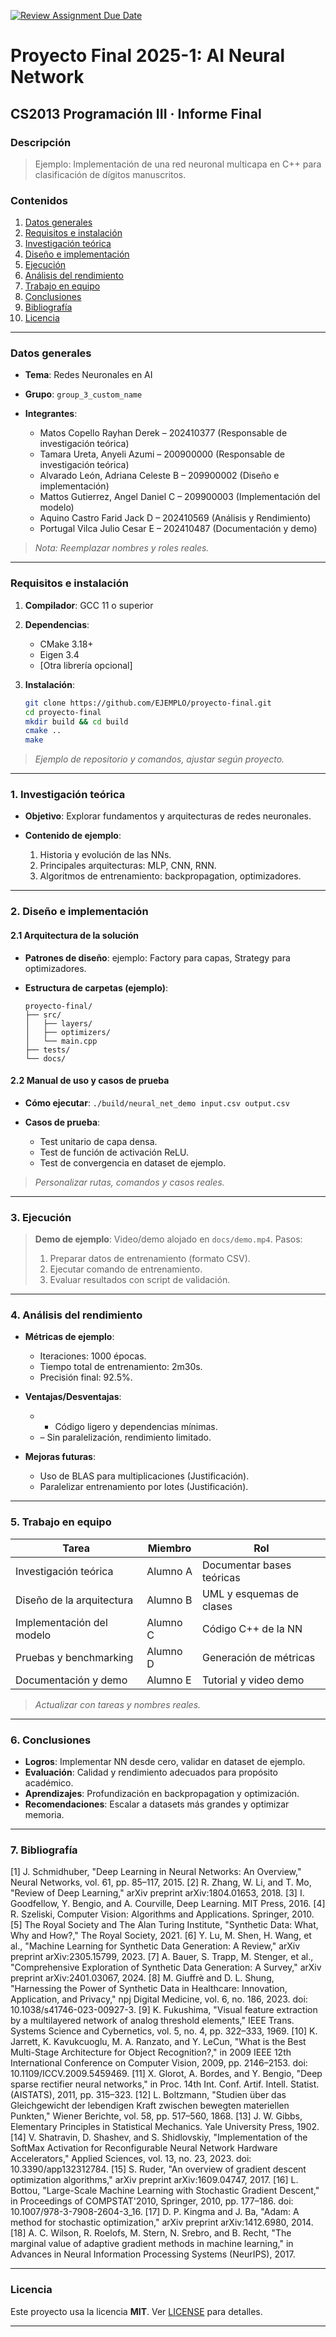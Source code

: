[![Review Assignment Due Date](https://classroom.github.com/assets/deadline-readme-button-22041afd0340ce965d47ae6ef1cefeee28c7c493a6346c4f15d667ab976d596c.svg)](https://classroom.github.com/a/Lj3YlzJp)
# Proyecto Final 2025-1: AI Neural Network
## **CS2013 Programación III** · Informe Final

### **Descripción**

> Ejemplo: Implementación de una red neuronal multicapa en C++ para clasificación de dígitos manuscritos.

### Contenidos

1. [Datos generales](#datos-generales)
2. [Requisitos e instalación](#requisitos-e-instalación)
3. [Investigación teórica](#1-investigación-teórica)
4. [Diseño e implementación](#2-diseño-e-implementación)
5. [Ejecución](#3-ejecución)
6. [Análisis del rendimiento](#4-análisis-del-rendimiento)
7. [Trabajo en equipo](#5-trabajo-en-equipo)
8. [Conclusiones](#6-conclusiones)
9. [Bibliografía](#7-bibliografía)
10. [Licencia](#licencia)
---

### Datos generales

* **Tema**: Redes Neuronales en AI
* **Grupo**: `group_3_custom_name`
* **Integrantes**:

  * Matos Copello Rayhan Derek – 202410377 (Responsable de investigación teórica)
  * Tamara Ureta, Anyeli Azumi – 200900000 (Responsable de investigación teórica)
  * Alvarado León, Adriana Celeste B – 209900002 (Diseño e implementación)
  * Mattos Gutierrez, Angel Daniel C – 209900003 (Implementación del modelo)
  * Aquino Castro Farid Jack D – 202410569 (Análisis y Rendimiento)
  * Portugal Vilca Julio Cesar E – 202410487 (Documentación y demo)

> *Nota: Reemplazar nombres y roles reales.*

---

### Requisitos e instalación

1. **Compilador**: GCC 11 o superior
2. **Dependencias**:

   * CMake 3.18+
   * Eigen 3.4
   * \[Otra librería opcional]
3. **Instalación**:

   ```bash
   git clone https://github.com/EJEMPLO/proyecto-final.git
   cd proyecto-final
   mkdir build && cd build
   cmake ..
   make
   ```

> *Ejemplo de repositorio y comandos, ajustar según proyecto.*

---

### 1. Investigación teórica

* **Objetivo**: Explorar fundamentos y arquitecturas de redes neuronales.
* **Contenido de ejemplo**:

  1. Historia y evolución de las NNs.
  2. Principales arquitecturas: MLP, CNN, RNN.
  3. Algoritmos de entrenamiento: backpropagation, optimizadores.

---

### 2. Diseño e implementación

#### 2.1 Arquitectura de la solución

* **Patrones de diseño**: ejemplo: Factory para capas, Strategy para optimizadores.
* **Estructura de carpetas (ejemplo)**:

  ```
  proyecto-final/
  ├── src/
  │   ├── layers/
  │   ├── optimizers/
  │   └── main.cpp
  ├── tests/
  └── docs/
  ```

#### 2.2 Manual de uso y casos de prueba

* **Cómo ejecutar**: `./build/neural_net_demo input.csv output.csv`
* **Casos de prueba**:

  * Test unitario de capa densa.
  * Test de función de activación ReLU.
  * Test de convergencia en dataset de ejemplo.

> *Personalizar rutas, comandos y casos reales.*

---

### 3. Ejecución

> **Demo de ejemplo**: Video/demo alojado en `docs/demo.mp4`.
> Pasos:
>
> 1. Preparar datos de entrenamiento (formato CSV).
> 2. Ejecutar comando de entrenamiento.
> 3. Evaluar resultados con script de validación.

---

### 4. Análisis del rendimiento

* **Métricas de ejemplo**:

  * Iteraciones: 1000 épocas.
  * Tiempo total de entrenamiento: 2m30s.
  * Precisión final: 92.5%.
* **Ventajas/Desventajas**:

  * * Código ligero y dependencias mínimas.
  * – Sin paralelización, rendimiento limitado.
* **Mejoras futuras**:

  * Uso de BLAS para multiplicaciones (Justificación).
  * Paralelizar entrenamiento por lotes (Justificación).

---

### 5. Trabajo en equipo

| Tarea                     | Miembro  | Rol                       |
| ------------------------- | -------- | ------------------------- |
| Investigación teórica     | Alumno A | Documentar bases teóricas |
| Diseño de la arquitectura | Alumno B | UML y esquemas de clases  |
| Implementación del modelo | Alumno C | Código C++ de la NN       |
| Pruebas y benchmarking    | Alumno D | Generación de métricas    |
| Documentación y demo      | Alumno E | Tutorial y video demo     |

> *Actualizar con tareas y nombres reales.*

---

### 6. Conclusiones

* **Logros**: Implementar NN desde cero, validar en dataset de ejemplo.
* **Evaluación**: Calidad y rendimiento adecuados para propósito académico.
* **Aprendizajes**: Profundización en backpropagation y optimización.
* **Recomendaciones**: Escalar a datasets más grandes y optimizar memoria.

---

### 7. Bibliografía

[1] J. Schmidhuber, "Deep Learning in Neural Networks: An Overview," Neural Networks, vol. 61, pp. 85–117, 2015.
[2] R. Zhang, W. Li, and T. Mo, "Review of Deep Learning," arXiv preprint arXiv:1804.01653, 2018.
[3] I. Goodfellow, Y. Bengio, and A. Courville, Deep Learning. MIT Press, 2016.
[4] R. Szeliski, Computer Vision: Algorithms and Applications. Springer, 2010.
[5] The Royal Society and The Alan Turing Institute, "Synthetic Data: What, Why and How?," The Royal Society, 2021.
[6] Y. Lu, M. Shen, H. Wang, et al., "Machine Learning for Synthetic Data Generation: A Review," arXiv preprint arXiv:2305.15799, 2023.
[7] A. Bauer, S. Trapp, M. Stenger, et al., "Comprehensive Exploration of Synthetic Data Generation: A Survey," arXiv preprint arXiv:2401.03067, 2024.
[8] M. Giuffrè and D. L. Shung, "Harnessing the Power of Synthetic Data in Healthcare: Innovation, Application, and Privacy," npj Digital Medicine, vol. 6, no. 186, 2023. doi: 10.1038/s41746-023-00927-3.
[9] K. Fukushima, "Visual feature extraction by a multilayered network of analog threshold elements," IEEE Trans. Systems Science and Cybernetics, vol. 5, no. 4, pp. 322–333, 1969.
[10] K. Jarrett, K. Kavukcuoglu, M. A. Ranzato, and Y. LeCun, "What is the Best Multi-Stage Architecture for Object Recognition?," in 2009 IEEE 12th International Conference on Computer Vision, 2009, pp. 2146–2153. doi: 10.1109/ICCV.2009.5459469.
[11] X. Glorot, A. Bordes, and Y. Bengio, "Deep sparse rectifier neural networks," in Proc. 14th Int. Conf. Artif. Intell. Statist. (AISTATS), 2011, pp. 315–323.
[12] L. Boltzmann, "Studien über das Gleichgewicht der lebendigen Kraft zwischen bewegten materiellen Punkten," Wiener Berichte, vol. 58, pp. 517–560, 1868.
[13] J. W. Gibbs, Elementary Principles in Statistical Mechanics. Yale University Press, 1902.
[14] V. Shatravin, D. Shashev, and S. Shidlovskiy, "Implementation of the SoftMax Activation for Reconfigurable Neural Network Hardware Accelerators," Applied Sciences, vol. 13, no. 23, 2023. doi: 10.3390/app132312784.
[15] S. Ruder, "An overview of gradient descent optimization algorithms," arXiv preprint arXiv:1609.04747, 2017.
[16] L. Bottou, "Large-Scale Machine Learning with Stochastic Gradient Descent," in Proceedings of COMPSTAT'2010, Springer, 2010, pp. 177–186. doi: 10.1007/978-3-7908-2604-3_16.
[17] D. P. Kingma and J. Ba, "Adam: A method for stochastic optimization," arXiv preprint arXiv:1412.6980, 2014.
[18] A. C. Wilson, R. Roelofs, M. Stern, N. Srebro, and B. Recht, "The marginal value of adaptive gradient methods in machine learning," in Advances in Neural Information Processing Systems (NeurIPS), 2017.


---

### Licencia

Este proyecto usa la licencia **MIT**. Ver [LICENSE](LICENSE) para detalles.

---
